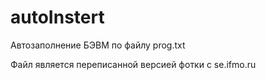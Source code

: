 # autoInstert

Автозаполнение БЭВМ по файлу prog.txt

Файл является переписанной версией фотки с se.ifmo.ru
